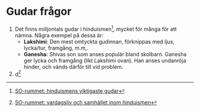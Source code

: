 # Gudar frågor

1. Det finns milljontals gudar i hinduismen[^1], mycket för många för att nämna. Några exempel på dessa är:
    - **Lakshimi**: Den mest omtyckta gudinnan, förknippas med ljus, lycka/tur, framgång, m.m,.
    - **Ganesha**: Shivas son som anses populär bland skolbarn. Ganesha ger lycka och framgång (likt Lakshimi ovan). Han anses undanröja hinder, och vänds därför till vid problem.
2. d[^2]

[^1]: [SO-rummet: hinduismens viktigaste gudar](https://www.so-rummet.se/fakta-artiklar/hinduismens-viktigaste-gudar#)
[^2]: [SO-rummet: vardagsliv och samhället inom hinduismen](https://www.so-rummet.se/kategorier/religion/hinduismen/vardagsliv-och-samhallet-inom-hinduismen)